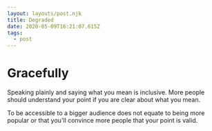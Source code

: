 ```yaml
---
layout: layouts/post.njk
title: Degraded
date: 2020-05-09T16:21:07.615Z
tags:
  - post
---
```

# Gracefully

Speaking plainly and saying what you mean is inclusive. More people should understand your point if you are clear about what you mean.

To be accessible to a bigger audience does not equate to being more popular or that you'll convince more people that your point is valid.

